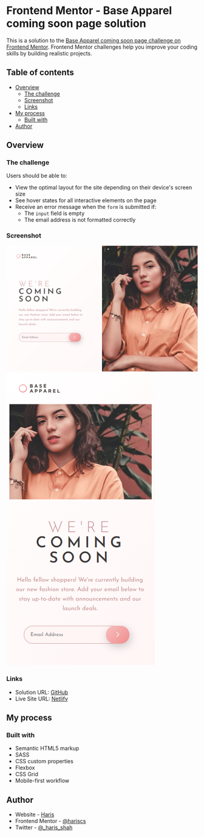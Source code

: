 # Frontend Mentor - Base Apparel coming soon page solution

This is a solution to the [Base Apparel coming soon page challenge on Frontend Mentor](https://www.frontendmentor.io/challenges/base-apparel-coming-soon-page-5d46b47f8db8a7063f9331a0). Frontend Mentor challenges help you improve your coding skills by building realistic projects.

## Table of contents

- [Overview](#overview)
  - [The challenge](#the-challenge)
  - [Screenshot](#screenshot)
  - [Links](#links)
- [My process](#my-process)
  - [Built with](#built-with)
- [Author](#author)

## Overview

### The challenge

Users should be able to:

- View the optimal layout for the site depending on their device's screen size
- See hover states for all interactive elements on the page
- Receive an error message when the `form` is submitted if:
  - The `input` field is empty
  - The email address is not formatted correctly

### Screenshot

![](./coming-desktop.png)
![](./coming-mobile.png)

### Links

- Solution URL: [GitHub](https://github.com/hariscs/fem-coming-soon)
- Live Site URL: [Netlify](https://fem-comingsoon.netlify.app/)

## My process

### Built with

- Semantic HTML5 markup
- SASS
- CSS custom properties
- Flexbox
- CSS Grid
- Mobile-first workflow

## Author

- Website - [Haris](https://harisshah.codes)
- Frontend Mentor - [@hariscs](https://www.frontendmentor.io/profile/hariscs)
- Twitter - [@\_haris_shah](https://www.twitter.com/_haris_shah)
